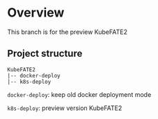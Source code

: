 # Overview
This branch is for the preview KubeFATE2

## Project structure
```
KubeFATE2
|-- docker-deploy   
|-- k8s-deploy   
```
`docker-deploy`: keep old docker deployment mode

`k8s-deploy`: preview version KubeFATE2
